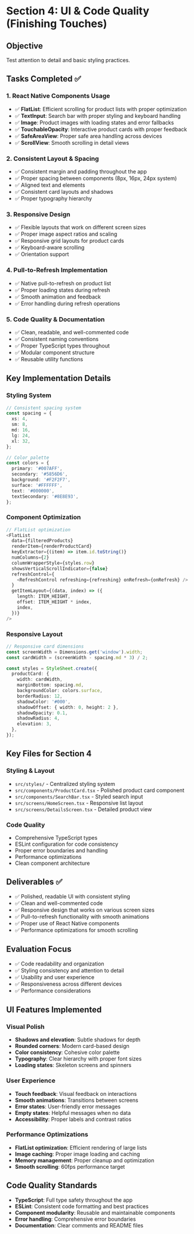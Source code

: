 # Section 4: UI & Code Quality (Finishing Touches)

## Objective
Test attention to detail and basic styling practices.

## Tasks Completed ✅

### 1. React Native Components Usage
- ✅ **FlatList**: Efficient scrolling for product lists with proper optimization
- ✅ **TextInput**: Search bar with proper styling and keyboard handling
- ✅ **Image**: Product images with loading states and error fallbacks
- ✅ **TouchableOpacity**: Interactive product cards with proper feedback
- ✅ **SafeAreaView**: Proper safe area handling across devices
- ✅ **ScrollView**: Smooth scrolling in detail views

### 2. Consistent Layout & Spacing
- ✅ Consistent margin and padding throughout the app
- ✅ Proper spacing between components (8px, 16px, 24px system)
- ✅ Aligned text and elements
- ✅ Consistent card layouts and shadows
- ✅ Proper typography hierarchy

### 3. Responsive Design
- ✅ Flexible layouts that work on different screen sizes
- ✅ Proper image aspect ratios and scaling
- ✅ Responsive grid layouts for product cards
- ✅ Keyboard-aware scrolling
- ✅ Orientation support

### 4. Pull-to-Refresh Implementation
- ✅ Native pull-to-refresh on product list
- ✅ Proper loading states during refresh
- ✅ Smooth animation and feedback
- ✅ Error handling during refresh operations

### 5. Code Quality & Documentation
- ✅ Clean, readable, and well-commented code
- ✅ Consistent naming conventions
- ✅ Proper TypeScript types throughout
- ✅ Modular component structure
- ✅ Reusable utility functions

## Key Implementation Details

### Styling System
```typescript
// Consistent spacing system
const spacing = {
  xs: 4,
  sm: 8,
  md: 16,
  lg: 24,
  xl: 32,
};

// Color palette
const colors = {
  primary: '#007AFF',
  secondary: '#5856D6',
  background: '#F2F2F7',
  surface: '#FFFFFF',
  text: '#000000',
  textSecondary: '#8E8E93',
};
```

### Component Optimization
```typescript
// FlatList optimization
<FlatList
  data={filteredProducts}
  renderItem={renderProductCard}
  keyExtractor={(item) => item.id.toString()}
  numColumns={2}
  columnWrapperStyle={styles.row}
  showsVerticalScrollIndicator={false}
  refreshControl={
    <RefreshControl refreshing={refreshing} onRefresh={onRefresh} />
  }
  getItemLayout={(data, index) => ({
    length: ITEM_HEIGHT,
    offset: ITEM_HEIGHT * index,
    index,
  })}
/>
```

### Responsive Layout
```typescript
// Responsive card dimensions
const screenWidth = Dimensions.get('window').width;
const cardWidth = (screenWidth - spacing.md * 3) / 2;

const styles = StyleSheet.create({
  productCard: {
    width: cardWidth,
    marginBottom: spacing.md,
    backgroundColor: colors.surface,
    borderRadius: 12,
    shadowColor: '#000',
    shadowOffset: { width: 0, height: 2 },
    shadowOpacity: 0.1,
    shadowRadius: 4,
    elevation: 3,
  },
});
```

## Key Files for Section 4

### Styling & Layout
- `src/styles/` - Centralized styling system
- `src/components/ProductCard.tsx` - Polished product card component
- `src/components/SearchBar.tsx` - Styled search input
- `src/screens/HomeScreen.tsx` - Responsive list layout
- `src/screens/DetailsScreen.tsx` - Detailed product view

### Code Quality
- Comprehensive TypeScript types
- ESLint configuration for code consistency
- Proper error boundaries and handling
- Performance optimizations
- Clean component architecture

## Deliverables ✅
- ✅ Polished, readable UI with consistent styling
- ✅ Clean and well-commented code
- ✅ Responsive design that works on various screen sizes
- ✅ Pull-to-refresh functionality with smooth animations
- ✅ Proper use of React Native components
- ✅ Performance optimizations for smooth scrolling

## Evaluation Focus
- ✅ Code readability and organization
- ✅ Styling consistency and attention to detail
- ✅ Usability and user experience
- ✅ Responsiveness across different devices
- ✅ Performance considerations

## UI Features Implemented

### Visual Polish
- **Shadows and elevation**: Subtle shadows for depth
- **Rounded corners**: Modern card-based design
- **Color consistency**: Cohesive color palette
- **Typography**: Clear hierarchy with proper font sizes
- **Loading states**: Skeleton screens and spinners

### User Experience
- **Touch feedback**: Visual feedback on interactions
- **Smooth animations**: Transitions between screens
- **Error states**: User-friendly error messages
- **Empty states**: Helpful messages when no data
- **Accessibility**: Proper labels and contrast ratios

### Performance Optimizations
- **FlatList optimization**: Efficient rendering of large lists
- **Image caching**: Proper image loading and caching
- **Memory management**: Proper cleanup and optimization
- **Smooth scrolling**: 60fps performance target

## Code Quality Standards
- **TypeScript**: Full type safety throughout the app
- **ESLint**: Consistent code formatting and best practices
- **Component modularity**: Reusable and maintainable components
- **Error handling**: Comprehensive error boundaries
- **Documentation**: Clear comments and README files